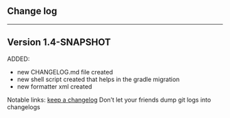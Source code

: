 ## Change log
----------------------

Version 1.4-SNAPSHOT
-------------

ADDED: 

- new CHANGELOG.md file created
- new shell script created that helps in the gradle migration
- new formatter xml created

Notable links:
[keep a changelog](http://keepachangelog.com/en/1.0.0/) Don’t let your friends dump git logs into changelogs
